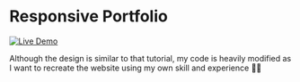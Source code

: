 Responsive Portfolio
============
[![Live Demo](https://img.shields.io/badge/demo-online-balck.svg)](http://arto-web.site/) 


Although the design is similar to that tutorial, my code is heavily modified as I want to recreate the website using my own skill and experience 👨‍🔧

